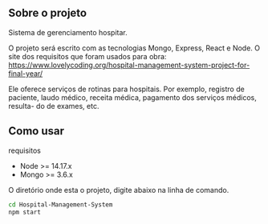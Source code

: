 ## Sobre o projeto

Sistema de gerenciamento hospitar.

O projeto será escrito com as tecnologias Mongo, Express, React e Node.
O site dos requisitos que foram usados para obra: 
https://www.lovelycoding.org/hospital-management-system-project-for-final-year/

Ele oferece serviços de rotinas para hospitais. Por exemplo, registro de 
paciente, laudo médico, receita médica, pagamento dos serviços médicos, resulta-
do de exames, etc.
  
## Como usar
requisitos 
- Node >= 14.17.x 
- Mongo >= 3.6.x

O diretório onde esta o projeto, digite abaixo na linha de comando.  

```sh
cd Hospital-Management-System
npm start
```
